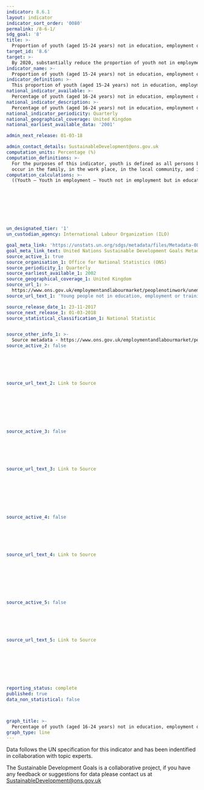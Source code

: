 ```yaml
---
indicator: 8.6.1
layout: indicator
indicator_sort_order: '0080'
permalink: /8-6-1/
sdg_goal: '8'
title: >-
  Proportion of youth (aged 15-24 years) not in education, employment or training
target_id: '8.6'
target: >-
  By 2020, substantially reduce the proportion of youth not in employment, education or training
indicator_name: >-
  Proportion of youth (aged 15-24 years) not in education, employment or training
indicator_definition: >-
  This proportion of youth (aged 15-24 years) not in education, employment or training, also known as "the NEET rate", conveys the number of young persons not in education, employment or training as a percentage of the total youth population.
national_indicator_available: >-
  Percentage of youth (aged 16-24 years) not in education, employment or training
national_indicator_description: >-
  Percentage of youth (aged 16-24 years) not in education, employment or training
national_indicator_periodicity: Quarterly
national_geographical_coverage: United Kingdom
national_earliest_available_data: '2001'

admin_next_release: 01-03-18

admin_contact_details: SustainableDevelopment@ons.gov.uk
computation_units: Percentage (%)
computation_definitions: >-
  For the purposes of this indicator, youth is defined as all persons between the ages of 15 and 24 (inclusive). According to the International Standard Classification of Education (ISCED), education is defined as organized and sustained communication designed to bring about learning. Formal education is defined in ISCED as education that is institutionalized, intentional, and planned through public organizations and recognized private bodies and, in their totality, make up the formal education system of a country. Non-formal education, like formal education is defined in ISCED as education that is institutionalized, intentional and planned by an education provider but is considered an addition, alternative and/or a complement to formal education. It may be short in duration and/or low in intensity and it is typically provided in the form of short courses, workshops or seminars. Informal learning is defined in ISCED as forms of learning that are intentional or deliberate, but not institutionalized. It is thus less organized and less structured than either formal or non-formal education. Informal learning may include learning activities that
  occur in the family, in the work place, in the local community, and in daily life, on a self-directed, familydirected or socially-directed basis. For the purposes of this indicator, persons will be considered in education if they are in formal or non-formal education, as described above, but excluding informal learning. Persons in employment are defined as all those who, during a short reference period, were engaged in any activity to produce goods or provide services for pay or profit. They comprise: i) employed persons “at work”, i.e. who worked in a job for at least one hour; ii) employed persons “not at work” due to temporary absence from a job, or to working-time arrangements (such as shift work, flexitime and compensatory leave for overtime). For the purposes of this indicator, persons are considered to be in training if they are in a non-academic learning activity through which they acquire specific skills intended for vocational or technical jobs. Vocational training prepares trainees for jobs that are based on manual or practical activities, and for skilled operative jobs, both blue and white collar related to a specific trade, occupation or vocation. Technical training on the other hand imparts learning that can be applied in intermediate-level jobs, in particular those of technicians and middle managers. The coverage of vocational and technical training includes only programmes that are solely school-based vocational and technical training. Employer-based training is, by definition, excluded from the scope of this indicator.
computation_calculations: >-
  ((Youth – Youth in employment – Youth not in employment but in education or training) / Youth) * 100








un_designated_tier: '1'
un_custodian_agency: International Labour Organization (ILO)

goal_meta_link: 'https://unstats.un.org/sdgs/metadata/files/Metadata-08-06-01.pdf'
goal_meta_link_text: United Nations Sustainable Development Goals Metadata (PDF 382 KB)
source_active_1: true
source_organisation_1: Office for National Statistics (ONS)
source_periodicity_1: Quarterly
source_earliest_available_1: 2002
source_geographical_coverage_1: United Kingdom
source_url_1: >-
  https://www.ons.gov.uk/employmentandlabourmarket/peoplenotinwork/unemployment/datasets/youngpeoplenotineducationemploymentortrainingneettable1
source_url_text_1: 'Young people not in education, employment or training (NEET)'

source_release_date_1: 23-11-2017
source_next_release_1: 01-03-2018
source_statistical_classification_1: National Statistic


source_other_info_1: >-
  Source metadata - https://www.ons.gov.uk/employmentandlabourmarket/peopleinwork/employmentandemployeetypes/qmis/labourforcesurveylfsqmi
source_active_2: false






source_url_text_2: Link to Source








source_active_3: false






source_url_text_3: Link to Source








source_active_4: false






source_url_text_4: Link to Source








source_active_5: false






source_url_text_5: Link to Source








reporting_status: complete
published: true
data_non_statistical: false



graph_title: >-
  Percentage of youth (aged 16-24 years) not in education, employment or training
graph_type: line
---
```

Data follows the UN specification for this indicator and has been indentified in collaboration with topic experts.
  
The Sustainable Development Goals is a collaborative project, if you have any feedback or suggestions for data please contact us at <SustainableDevelopment@ons.gov.uk>


